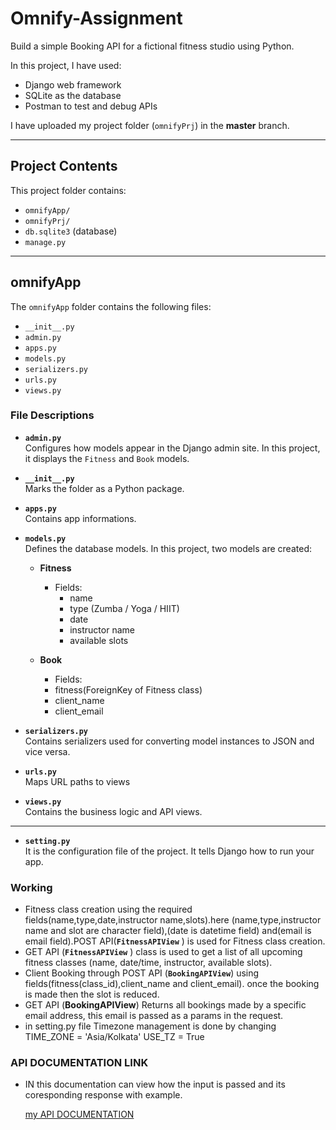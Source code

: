 # Omnify-Assignment

Build a simple Booking API for a fictional fitness studio using Python.  

In this project, I have used:

- Django web framework
- SQLite as the database
- Postman to test and debug APIs

I have uploaded my project folder (`omnifyPrj`) in the **master** branch.

---

## Project Contents

This project folder contains:

- `omnifyApp/`
- `omnifyPrj/`
- `db.sqlite3` (database)
- `manage.py`

---

## omnifyApp

The `omnifyApp` folder contains the following files:

- `__init__.py`
- `admin.py`
- `apps.py`
- `models.py`
- `serializers.py`
- `urls.py`
- `views.py`

### File Descriptions

- **`admin.py`**  
  Configures how models appear in the Django admin site. In this project, it displays the `Fitness` and `Book` models.

- **`__init__.py`**  
  Marks the folder as a Python package.

- **`apps.py`**  
  Contains app informations.
  
- **`models.py`**  
  Defines the database models. In this project, two models are created:
  - **Fitness**  
    - Fields:
      - name
      - type (Zumba / Yoga / HIIT)
      - date
      - instructor name
      - available slots

  - **Book**
     - Fields:
      - fitness(ForeignKey of Fitness class)
      - client_name
      - client_email

- **`serializers.py`**  
  Contains serializers used for converting model instances to JSON and vice versa.

- **`urls.py`**  
  Maps URL paths to views

- **`views.py`**  
  Contains the business logic and API views.

---

- **`setting.py`**  
  It is the configuration file of the project. It tells Django how to run your app.


### Working

-  Fitness class creation using the required fields(name,type,date,instructor name,slots).here (name,type,instructor name and slot are character field),(date is datetime field) and(email is email field).POST API(**`FitnessAPIView`** ) is used for Fitness class creation.
-  GET API (**`FitnessAPIView`** ) class is used to get a list of all upcoming fitness classes (name, date/time, instructor, available slots).
-  Client Booking through POST API (**`BookingAPIView`**) using fields(fitness(class_id),client_name and client_email). once the booking is made then the slot is reduced.
-  GET API (**BookingAPIView**) Returns all bookings made by a specific email address, this email is passed as a params in the request. 
- in setting.py file Timezone management is done by changing  
    TIME_ZONE = 'Asia/Kolkata'
    USE_TZ = True

### API DOCUMENTATION LINK
- IN this documentation can view how the input is passed and its coresponding response with example.

    [my API DOCUMENTATION]([https://documenter.getpostman.com/view/35960963/2sB34iiz95])




